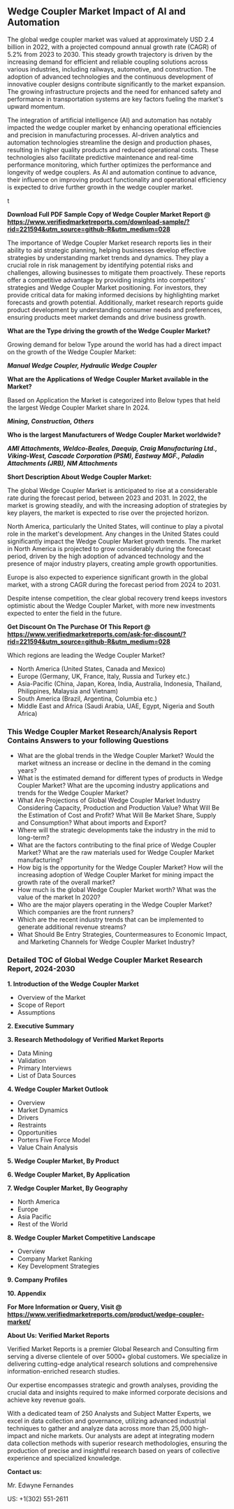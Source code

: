 <h2>Wedge Coupler Market Impact of AI and Automation</h2><p>The global wedge coupler market was valued at approximately USD 2.4 billion in 2022, with a projected compound annual growth rate (CAGR) of 5.2% from 2023 to 2030. This steady growth trajectory is driven by the increasing demand for efficient and reliable coupling solutions across various industries, including railways, automotive, and construction. The adoption of advanced technologies and the continuous development of innovative coupler designs contribute significantly to the market expansion. The growing infrastructure projects and the need for enhanced safety and performance in transportation systems are key factors fueling the market's upward momentum.</p><p>The integration of artificial intelligence (AI) and automation has notably impacted the wedge coupler market by enhancing operational efficiencies and precision in manufacturing processes. AI-driven analytics and automation technologies streamline the design and production phases, resulting in higher quality products and reduced operational costs. These technologies also facilitate predictive maintenance and real-time performance monitoring, which further optimizes the performance and longevity of wedge couplers. As AI and automation continue to advance, their influence on improving product functionality and operational efficiency is expected to drive further growth in the wedge coupler market.</p>t</p><p id="" class=""><strong>Download Full PDF Sample Copy of Wedge Coupler Market Report @ <a href="https://www.verifiedmarketreports.com/download-sample/?rid=221594&utm_source=github-R&utm_medium=028" target="_blank">https://www.verifiedmarketreports.com/download-sample/?rid=221594&utm_source=github-R&utm_medium=028</a></strong></p><p>The importance of&nbsp;Wedge Coupler Market research reports lies in their ability to aid strategic planning, helping businesses develop effective strategies by understanding market trends and dynamics. They play a crucial role in risk management by identifying potential risks and challenges, allowing businesses to mitigate them proactively. These reports offer a competitive advantage by providing insights into competitors' strategies and Wedge Coupler Market positioning. For investors, they provide critical data for making informed decisions by highlighting market forecasts and growth potential. Additionally, market research reports guide product development by understanding consumer needs and preferences, ensuring products meet market demands and drive business growth.</p><p><strong>What are the&nbsp;Type driving the growth of the Wedge Coupler Market?</strong></p><p id="" class="">Growing demand for below Type around the world has had a direct impact on the growth of the Wedge Coupler Market:</p><em><strong>Manual Wedge Coupler, Hydraulic Wedge Coupler</strong></em></p><strong>What are the&nbsp;Applications&nbsp;of Wedge Coupler Market available in the Market?</strong></p><p id="" class="">Based on Application the Market is categorized into Below types that held the largest Wedge Coupler Market share In 2024.</p><em><strong>Mining, Construction, Others</strong></em></p><strong>Who is the largest Manufacturers of Wedge Coupler Market worldwide?</strong></p><p><em><strong>AMI Attachments, Weldco-Beales, Daequip, Craig Manufacturing Ltd., Viking-West, Cascade Corporation (PSM), Eastway MGF., Paladin Attachments (JRB), NM Attachments</strong></em></p><p id="" class=""><strong>Short Description About Wedge Coupler Market:</strong></p><p>The global Wedge Coupler Market is anticipated to rise at a considerable rate during the forecast period, between 2023 and 2031. In 2022, the market is growing steadily, and with the increasing adoption of strategies by key players, the market is expected to rise over the projected horizon.</p><p>North America, particularly the United States, will continue to play a pivotal role in the market's development. Any changes in the United States could significantly impact the Wedge Coupler Market growth trends. The market in North America is projected to grow considerably during the forecast period, driven by the high adoption of advanced technology and the presence of major industry players, creating ample growth opportunities.</p><p>Europe is also expected to experience significant growth in the global market, with a strong CAGR during the forecast period from 2024 to 2031.</p><p>Despite intense competition, the clear global recovery trend keeps investors optimistic about the Wedge Coupler Market, with more new investments expected to enter the field in the future.</p><p id="" class=""><strong>Get Discount On The Purchase Of This Report @ <a href="https://www.verifiedmarketreports.com/ask-for-discount/?rid=221594&utm_source=github-R&utm_medium=028" target="_blank">https://www.verifiedmarketreports.com/ask-for-discount/?rid=221594&utm_source=github-R&utm_medium=028</a></strong></p>Which regions are leading the Wedge Coupler Market?</p><ul><li>North America (United States, Canada and Mexico)</li><li>Europe (Germany, UK, France, Italy, Russia and Turkey etc.)</li><li>Asia-Pacific (China, Japan, Korea, India, Australia, Indonesia, Thailand, Philippines, Malaysia and Vietnam)</li><li>South America (Brazil, Argentina, Columbia etc.)</li><li>Middle East and Africa (Saudi Arabia, UAE, Egypt, Nigeria and South Africa)</li></ul><h3 id="" class="">This Wedge Coupler Market Research/Analysis Report Contains Answers to your following Questions</h3><ul><li>What are the global trends in the Wedge Coupler Market? Would the market witness an increase or decline in the demand in the coming years?</li><li>What is the estimated demand for different types of products in Wedge Coupler Market? What are the upcoming industry applications and trends for the Wedge Coupler Market?</li><li>What Are Projections of Global Wedge Coupler Market Industry Considering Capacity, Production and Production Value? What Will Be the Estimation of Cost and Profit? What Will Be Market Share, Supply and Consumption? What about imports and Export?</li><li>Where will the strategic developments take the industry in the mid to long-term?</li><li>What are the factors contributing to the final price of Wedge Coupler Market? What are the raw materials used for Wedge Coupler Market manufacturing?</li><li>How big is the opportunity for the Wedge Coupler Market? How will the increasing adoption of Wedge Coupler Market for mining impact the growth rate of the overall market?</li><li>How much is the global Wedge Coupler Market worth? What was the value of the market In 2020?</li><li>Who are the major players operating in the Wedge Coupler Market? Which companies are the front runners?</li><li>Which are the recent industry trends that can be implemented to generate additional revenue streams?</li><li>What Should Be Entry Strategies, Countermeasures to Economic Impact, and Marketing Channels for Wedge Coupler Market Industry?</li></ul><h3 id="" class="">Detailed TOC of Global Wedge Coupler Market Research Report, 2024-2030</h3><p id="" class=""><strong>1. Introduction of the Wedge Coupler Market</strong></p><ul><li>Overview of the Market</li><li>Scope of Report</li><li>Assumptions</li></ul><p id="" class=""><strong>2. Executive Summary</strong></p><p id="" class=""><strong>3. Research Methodology of Verified Market Reports</strong></p><ul><li>Data Mining</li><li>Validation</li><li>Primary Interviews</li><li>List of Data Sources</li></ul><p id="" class=""><strong>4. Wedge Coupler Market Outlook</strong></p><ul><li>Overview</li><li>Market Dynamics</li><li>Drivers</li><li>Restraints</li><li>Opportunities</li><li>Porters Five Force Model</li><li>Value Chain Analysis</li></ul><p id="" class=""><strong>5. Wedge Coupler Market, By Product</strong></p><p id="" class=""><strong>6. Wedge Coupler Market, By Application</strong></p><p id="" class=""><strong>7. Wedge Coupler Market, By Geography</strong></p><ul><li>North America</li><li>Europe</li><li>Asia Pacific</li><li>Rest of the World</li></ul><p id="" class=""><strong>8. Wedge Coupler Market Competitive Landscape</strong></p><ul><li>Overview</li><li>Company Market Ranking</li><li>Key Development Strategies</li></ul><p id="" class=""><strong>9. Company Profiles</strong></p><p id="" class=""><strong>10. Appendix</strong></p><p id="" class=""><strong>For More Information or Query, Visit @ <a href="https://www.verifiedmarketreports.com/product/wedge-coupler-market/" target="_blank">https://www.verifiedmarketreports.com/product/wedge-coupler-market/</a></strong></p><p id="" class=""><strong>About Us: Verified Market Reports</strong></p><p id="" class="">Verified Market Reports is a premier Global Research and Consulting firm serving a diverse clientele of over 5000+ global customers. We specialize in delivering cutting-edge analytical research solutions and comprehensive information-enriched research studies.</p><p id="" class="">Our expertise encompasses strategic and growth analyses, providing the crucial data and insights required to make informed corporate decisions and achieve key revenue goals.</p><p id="" class="">With a dedicated team of 250 Analysts and Subject Matter Experts, we excel in data collection and governance, utilizing advanced industrial techniques to gather and analyze data across more than 25,000 high-impact and niche markets. Our analysts are adept at integrating modern data collection methods with superior research methodologies, ensuring the production of precise and insightful research based on years of collective experience and specialized knowledge.</p><p id="" class=""><strong>Contact us:</strong></p><p id="" class="">Mr. Edwyne Fernandes</p><p id="" class="">US: +1(302) 551-2611</p>